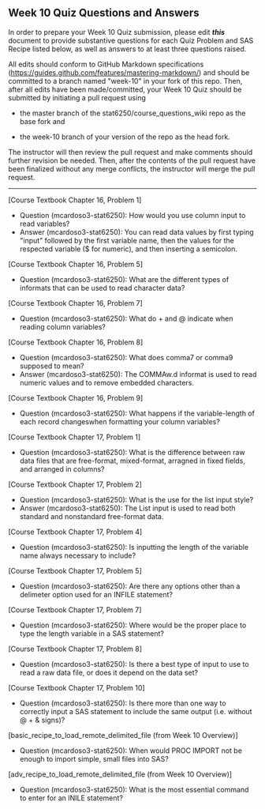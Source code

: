 ## Week 10 Quiz Questions and Answers

In order to prepare your Week 10 Quiz submission, please edit ***this*** document to provide substantive questions for each Quiz Problem and SAS Recipe listed below, as well as answers to at least three questions raised.

All edits should conform to GitHub Markdown specifications (https://guides.github.com/features/mastering-markdown/) and should be committed to a branch named "week-10" in your fork of this repo. Then, after all edits have been made/committed, your Week 10 Quiz should be submitted by initiating a pull request using

- the master branch of the stat6250/course_questions_wiki repo as the base fork and

- the week-10 branch of your version of the repo as the head fork.

The instructor will then review the pull request and make comments should further revision be needed. Then, after the contents of the pull request have been finalized without any merge conflicts, the instructor will merge the pull request.

********************************************************************************



[Course Textbook Chapter 16, Problem 1]
- Question (mcardoso3-stat6250):  How would you use column input to read variables?
- Answer (mcardoso3-stat6250):  You can read data values by first typing "input" followed by the first variable name, then the values for the respected variable ($ for numeric), and then inserting a semicolon. 

[Course Textbook Chapter 16, Problem 5]
- Question (mcardoso3-stat6250):  What are the different types of informats that can be used to read character data?

[Course Textbook Chapter 16, Problem 7]
- Question (mcardoso3-stat6250):  What do + and @ indicate when reading column variables?

[Course Textbook Chapter 16, Problem 8]
- Question (mcardoso3-stat6250):  What does comma7 or comma9 supposed to mean?
- Answer (mcardoso3-stat6250):  The COMMAw.d informat is used to read numeric values and to remove embedded characters.

[Course Textbook Chapter 16, Problem 9]
- Question (mcardoso3-stat6250):  What happens if the variable-length of each record changeswhen formatting your column variables?

[Course Textbook Chapter 17, Problem 1]
- Question (mcardoso3-stat6250):  What is the difference between raw data files that are free-format, mixed-format, arragned in fixed fields, and arranged in columns?

[Course Textbook Chapter 17, Problem 2]
- Question (mcardoso3-stat6250):  What is the use for the list input style?
- Answer (mcardoso3-stat6250):  The List input is used to read both standard and nonstandard free-format data.

[Course Textbook Chapter 17, Problem 4]
- Question (mcardoso3-stat6250):  Is inputting the length of the variable name always necessary to include?

[Course Textbook Chapter 17, Problem 5]
- Question (mcardoso3-stat6250):  Are there any options other than a delimeter option used for an INFILE statement?

[Course Textbook Chapter 17, Problem 7]
- Question (mcardoso3-stat6250):  Where would be the proper place to type the length variable in a SAS statement?

[Course Textbook Chapter 17, Problem 8]
- Question (mcardoso3-stat6250):  Is there a best type of input to use to read a raw data file, or does it depend on the data set?

[Course Textbook Chapter 17, Problem 10]
- Question (mcardoso3-stat6250):  Is there more than one way to correctly input a SAS statement to include the same output (i.e. without @ + & signs)?

[basic_recipe_to_load_remote_delimited_file (from Week 10 Overview)]
- Question (mcardoso3-stat6250):  When would PROC IMPORT not be enough to import simple, small files into SAS?

[adv_recipe_to_load_remote_delimited_file (from Week 10 Overview)]
- Question (mcardoso3-stat6250):  What is the most essential command to enter for an INILE statement? 
